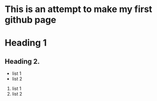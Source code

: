 # This is an attempt to make my first github page 


# Heading 1 

## Heading 2. 

* list 1
* list 2 


1. list 1
2. list 2
